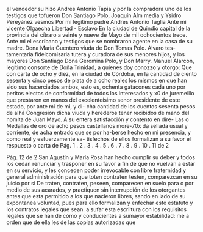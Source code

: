 el vendedor su hizo Andres Antonio Tapia y por la compradora uno de los testigos que tofueron Don Santiago Polo, Joaquín Alm
media y Ysidro Pereyánez vesmos
Por mi legítimo padre
Andres Antonio Taglia
Ante mi vicente
Olgaecha
Libertad - Esclavo
En la ciudad de Quindío capital de la provincia del cítraro a veinte y nueve de Mayo de mil ochocientos trece. Ante mi el escribano y testigos que se nombraron agente en la casa de su madre.
Dona Maria Guentero viuda de Don Tomas Polo. Alvaro tes- tamentaria fideicomisaria tutera y curadora de sus menores hijos, y los mayores Don Santiago Dona Geromina Polo, y Don Marry.
Manuel Alarcon, legítimo consorte de Doña Trinidad, a quienes doy conozzo y otorgo: Que con carta de ocho y diez, en la ciudad de Córdoba, en la cantidad de ciento sesenta y cinco
pesos de plata de a ocho reales los mismos en que han sido sus
hacerciados ambos, esto es, ochenta gatacones cada uno por
peritos electos de conformidad de todos los interesados y
x0 de juremeillo que prestaron en manos del excelenteísimo
senor presidente de este estado, por ante mi de mi, y di- cha cantidad de los cuentos sesenta pesos de alhá Congresión dicha viuda y herederos tener recibidos de mano del nomita de Juan Mayo. A su entera satisfacción y contento en dire-
Las o Medallas de oro de acho pesos castellanos more-70x da sellada usual y corriente, de acha entrado que se por ha-berse hecho en mi presencia, y como real y esfuerzamente sa- tisfechos de ellos formalizan a su favor el respuesto o carta de
Pág. 1 . 2 . 3 . 4 . 5 . 6 . 7 . 8 . 9 . 10 . 11 de 2

Pág. 12 de 2
San Agustín y María Rosa han hecho cumplir su deber y todos los cedan renunciar y trasponer en su favor a fin de que no vuelvan a estar en su servicio, y les conceden poder irrevocable con libre fraternidad y general administración para que toten contraten testen, comparezcan en su juicio por si
De traten, contraten, peseen, comparecen en suelo para o por medio de sus acarados, y practiquen sin interrupción de los otorgantes antes que esta permitido a los que nacieron libres, sando en lado de su expontanea voluntad, pues para ello formalizan y enfechar este estatuto y los contratos legales que sean.
a sufar esta escriitura con los requisitos legales que se han de cómo y conducientes a sumayor estabilidad: me a orden que de ella les de las copias autorizadas que